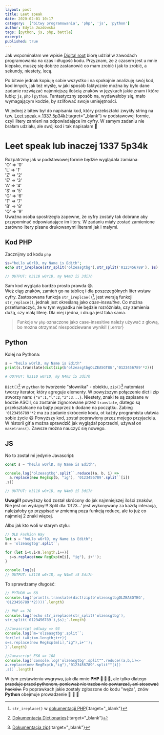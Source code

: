 ```yaml
---
layout: post
title: Leet speak
date: 2020-02-01 10:17
category:  ['bitwy programowania', 'php', 'js', 'python']
author: Edyta Jozdowska
tags: [python, js, php, battle]
excerpt: 
published: true
---
```

Jak wspominałam we wpisie [Digital root](../digital_root) biorę udział w zawodach programowania na czas i długość kodu. Przyznam, że z&nbsp;czasem jest u mnie kiepsko, muszę się dobrze zastanowić co mam zrobić i jak to zrobić, a sekundy, niestety, lecą.  

Po bitwie jednak kopiuję sobie wszystko i na spokojnie analizuję swój kod, kod innych, jak też myślę, w jaki sposób faktycznie można by było dane zadanie rozwiązać najmniejszą ilością znaków w&nbsp;językach jakie znam i które lubię: `js`, `php` i `python`. Fantastyczny sposób na, wydawałoby się, mało wymagającym kodzie, by szlifować swoje umiejętności.

W jednej z bitew był do napisania kod, który przekształci zwykły string na tzw. [Leet speak = 1337 5p34k](https://pl.wikipedia.org/wiki/Leet_speak){:tagret="_blank"} w podstawowej formie, czyli litery zamieni na odpowiadające im cyfry.
W samym zadaniu nie brałam udziału, ale swój kod i tak napisałam :rofl: 

# Leet speak lub inaczej 1337 5p34k
Rozpatrzmy jak w podstawowej formie będzie wyglądała zamiana:  
'O' => '0'  
'L' => '1'  
'Z' => '2'  
'E' => '3'  
'A' => '4'  
'S' => '5'  
'G' => '6'  
'T' => '7'  
'B' => '8'  
'Q' => '9'  
Uważna osoba spostrzegła zapewne, że cyfry zostały tak dobrane aby przypominać odpowiadające im litery. 
W zadaniu miały zostać zamienione zarówno litery pisane drukowanymi literami jak i małymi.

## Kod PHP
Zacznijmy od kodu `php`
```php
$s="heLlo wOrlD, my Name is Edith";
echo str_ireplace(str_split('olzeasgtbg'),str_split('0123456789'), $s);

// OUTPUT: h3110 w0r1D, my N4m3 i5 3di7h
```
Sam kod wygląda bardzo prosto prawda :smile:.  
Weź ciąg znaków, zamień go na tablicę i dla poszczególnych liter wstaw cyfry. Zastosowana funkcja `str_ireplcae()`[^1], jest wersją funkcji `str_replace()`, jednak jest określaną jako *case-insesitive*. Co można przetłumaczyć, że w tym wypadku nie będzie rozróżniała, czy zamienia dużą, czy małą literę. Dla niej i jedna, i druga jest taka sama.  
>Funkcje w `php` oznaczone jako case-insesitive należy używać z głową, bo można otrzymać niespodziewane wyniki!
{:.error}

## Python
Kolej na Pythona:
```python
s = "heLlo wOrlD, my Name is Edith"
print(s.translate(dict(zip(b'olzeasgtbgOLZEASGTBG','0123456789'*2)))

# OUTPUT: h3110 w0r1D, my N4m3 i5 3di7h
```
`Dict()`[^2] w `python` to tworzenie "słownika" - obiektu, `zip()`[^3] natomiast tworzy iterator, który agreguje elementy. W&nbsp;powyższym połączenie dict i zip stworzy nam: `{"o":1,"l":2,"z":3...}`. Niestety, znaki te są zapisane w kodzie ASCII, co zostanie zignorowane przez `translate`, dlatego są przekształcane na bajty poprzez `b` dodane na początku. Zabieg `'0123456789'*2` ma za zadanie skrócenie kodu, ot każdy programista ułatwia sobie życie :smile: Powyższy kod, został poprawiony przez mojego przyjaciela. W historii git'a można sprawdzić jak wyglądał poprzedni, używał on `maketrans()`. Zawsze można nauczyć się nowego.

## JS
No to został mi jedynie Javascript:
```javascript
const s = "heLlo wOrlD, my Name is Edith";

console.log('olzeasgtbg'.split``.reduce((a, b, i) => 
  a.replace(new RegExp(b, "ig"), '0123456789'.split``[i])
,s))

// OUTPUT: h3110 w0r1D, my N4m3 i5 3di7h
```
**Uwagi!!** powyższy kod został skrócony do jak najmniejszej ilości znaków, Nie jest on wydajny!!! Split dla '0123...' jest wykonywany za każdą interacją, należałoby go przypisać w zmienną poza funkcją reduce, ale to już co najmniej 2 znaki więcej. 


Albo jak kto woli w starym stylu:
```javascript
// OLD Fashion Way
let s = "heLlo wOrlD, my Name is Edith";
m = 'olzeasgtbg'.split``;

for (let i=0;i<m.length;i++){
  s=s.replace(new RegExp(m[i], "ig"), i+'');
}

console.log(s)
// OUTPUT: h3110 w0r1D, my N4m3 i5 3di7h
```

To sprawdzamy długość:
```javascript
// PYTHON => 68
console.log(`print(s.translate(dict(zip(b'olzeasgtbgOLZEASGTBG',
'0123456789'*2))))`.length)

// PHP => 70
console.log(`echo str_ireplace(str_split('olzeasgtbg'),
str_split('0123456789'),$s);`.length)

//Javascript odlway => 93
console.log(`m='olzeasgtbg'.split``;
for(let i=0;i<m.length;i++){
s=s.replace(new RegExp(m[i],"ig"),i+'');
}`.length)

//Javascript ES6 => 108
console.log(`console.log('olzeasgtbg'.split"".reduce((a,b,i)=>
a.replace(new RegExp(b,"ig"),'0123456789'.split""[i])
,s))`.length)
```
<strike>W tym zestawieniu wygrywa, jak dla mnie **PHP :1st_place_medal: :1st_place_medal: :1st_place_medal:**, ale tylko dlatego przoduje przed pythonem, ponieważ nie trzeba nic powtarzać, ani stosować hacków.</strike>
Po poprawkach jakie zostały zgłoszone do kodu "węża", znów **Python** obejmuje prowadzenie  :1st_place_medal: :1st_place_medal: :1st_place_medal:


[^1]: `str_ireplace()` w [dokumentacji PHP](https://www.php.net/manual/en/function.str-ireplace.php){:target="_blank"}
[^2]: [Dokumentacja Dictionaries](https://docs.python.org/3/tutorial/datastructures.html#dictionaries){:target="_blank"}
[^3]: [Dokumentacja zip](https://docs.python.org/3.3/library/functions.html#zip){:target="_blank"}



